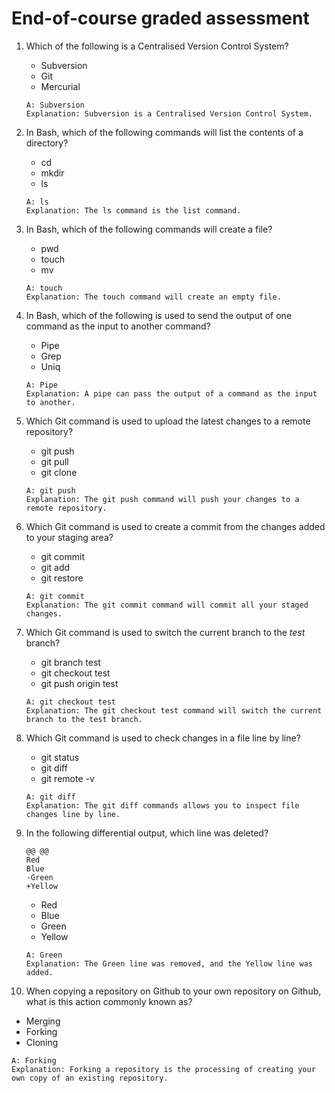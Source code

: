 # End-of-course graded assessment

1. Which of the following is a Centralised Version Control System?
   - Subversion
   - Git
   - Mercurial
   ```
   A: Subversion
   Explanation: Subversion is a Centralised Version Control System.
   ```

2. In Bash, which of the following commands will list the contents of a directory?
   - cd
   - mkdir
   - ls
   ```
   A: ls
   Explanation: The ls command is the list command.
   ```

3. In Bash, which of the following commands will create a file?
   - pwd
   - touch
   - mv
   ```
   A: touch
   Explanation: The touch command will create an empty file.
   ```

4. In Bash, which of the following is used to send the output of one command as the input to another command?
   - Pipe
   - Grep
   - Uniq
   ```
   A: Pipe
   Explanation: A pipe can pass the output of a command as the input to another.
   ```

5. Which Git command is used to upload the latest changes to a remote repository?
   - git push
   - git pull
   - git clone
   ```
   A: git push
   Explanation: The git push command will push your changes to a remote repository.
   ```

6. Which Git command is used to create a commit from the changes added to your staging area?
   - git commit
   - git add
   - git restore
   ```
   A: git commit
   Explanation: The git commit command will commit all your staged changes.
   ```

7. Which Git command is used to switch the current branch to the _test_ branch?
   - git branch test
   - git checkout test
   - git push origin test
   ```
   A: git checkout test
   Explanation: The git checkout test command will switch the current branch to the test branch.
   ```

8. Which Git command is used to check changes in a file line by line?
   - git status
   - git diff
   - git remote -v
   ```
   A: git diff
   Explanation: The git diff commands allows you to inspect file changes line by line.
   ```

9. In the following differential output, which line was deleted?
   ```
   @@ @@
   Red
   Blue
   -Green
   +Yellow
   ```
   - Red
   - Blue
   - Green
   - Yellow
   ```
   A: Green
   Explanation: The Green line was removed, and the Yellow line was added.
   ```

10. When copying a repository on Github to your own repository on Github, what is this action commonly known as?
   - Merging
   - Forking
   - Cloning
   ```
   A: Forking
   Explanation: Forking a repository is the processing of creating your own copy of an existing repository.
   ```